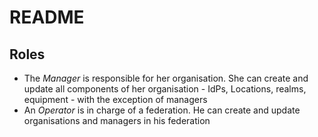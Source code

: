 # README

## Roles
* The _Manager_ is responsible for her organisation. She can create and update all components of her organisation - IdPs, Locations, realms, equipment - with the exception of managers
* An _Operator_ is in charge of a federation. He can create and update organisations and managers in his federation